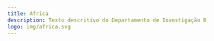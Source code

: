```yaml
---
title: Africa
description: Texto descritivo do Departamento de Investigação B
logo: img/africa.svg
---
```

